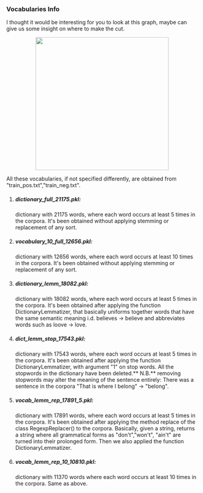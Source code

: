 ### Vocabularies Info

I thought it would be interesting for you to look at this graph, maybe can give us some insight on where to make the cut. 

<p align="center">
  <img src="https://github.com/GiuliaLanzillotta/Econobox-SA/tree/master/vocabularies/plot_words_png.png" width="350">
</p>

All these vocabularies, if not specified differently, are obtained from "train_pos.txt","train_neg.txt".

1) ##### dictionary_full_21175.pkl:
   dictionary with 21175 words, where each word occurs at least 5 times in the corpora.
   It's been obtained without applying stemming or replacement of any sort.
   
2) ##### vocabulary_10_full_12656.pkl:
   dictionary with 12656 words, where each word occurs at least 10 times in the corpora.
   It's been obtained without applying stemming or replacement of any sort.
   
3) ##### dictionary_lemm_18082.pkl:
   dictionary with 18082 words, where each word occurs at least 5 times in the corpora.
   It's been obtained after applying the function DictionaryLemmatizer, that basically uniforms together words that have 
   the same semantic meaning i.d. believes -> believe and abbreviates words such as loove -> love.
 
4) ##### dict_lemm_stop_17543.pkl:
   dictionary with 17543 words, where each word occurs at least 5 times in the corpora.
   It's been obtained after applying the function DictionaryLemmatizer, with argument "1" on stop words. All the stopwords
   in the dictionary have been deleted.** N.B.** removing stopwords may alter the meaning of the sentence entirely:
   There was a sentence in the corpora "That is where I belong" -> "belong".

5) ##### vocab_lemm_rep_17891_5.pkl:
   dictionary with 17891 words, where each word occurs at least 5 times in the corpora. 
   It's been obtained after applying the method replace of the class RegexpReplacer() to the corpora. Basically, given a string,
   returns a string where all grammatical forms as "don't","won't", "ain't" are turned into their prolonged form. Then we also
   applied the function DictionaryLemmatizer.
   
6) ##### vocab_lemm_rep_10_10810.pkl:
   dictionary with 11370 words where each word occurs at least 10 times in the corpora. Same as above.


 
